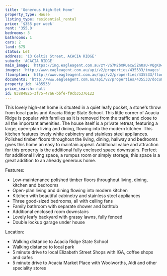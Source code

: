 ```yaml
---
title: 'Generous High-Set Home'
property_type: House
listing_type: residential_rental
price: '$355 per week'
rent: '355.0'
bedrooms: 3
bathrooms: 1
cars: 2
land: 675
status: Let
address: '13 Celtis Street, ACACIA RIDGE'
suburb: 'ACACIA RIDGE'
main_image: 'https://img.eagleagent.com.au/zY-VG7M2bXRUexw5Zn0aU-VQgK0=/1280x854/smart/https://s3-us-west-2.amazonaws.com/eagleagent-orig/images/6825326/424109998-image-M.jpg'
images: 'http://www.eagleagent.com.au/api/v2/properties/435533/images'
floorplans: 'http://www.eagleagent.com.au/api/v2/properties/435533/floorplans'
documents: 'http://www.eagleagent.com.au/api/v2/properties/435533/documents'
property_id: '435533'
price_search: null
id: 83884825-3f75-47a6-bbfe-f9cb35376122
---
```

This lovely high-set home is situated in a quiet leafy pocket, a stone's throw from local parks and Acacia Ridge State School. This little corner of Acacia Ridge is popular with families as it is removed from the traffic and close to all the important amenities. The house itself is a private retreat, featuring a large, open-plan living and dining, flowing into the modern kitchen. This kitchen features lovely white cabinetry and stainless steel appliances. Polished timber floors throughout the living, dining, hallway and bedrooms gives this home an easy to maintain appeal. Additional value and attraction for this property is the additional fully enclosed space downstairs. Perfect for additional living space, a rumpus room or simply storage, this space is a great addition to an already generous home.


Features:

*  Low-maintenance polished timber floors throughout living, dining, kitchen and bedrooms
*  Open-plan living and dining flowing into modern kitchen
*  Kitchen with beautiful cabinetry and stainless steel appliances
*  Three good-sized bedrooms, all with ceiling fans
*  Family bathroom with separate shower and bathtub
*  Additional enclosed room downstairs
*  Lovely leafy backyard with grassy lawns, fully fenced
*  Double lockup garage under house

Location:

*  Walking distance to Acacia Ridge State School
*  Walking distance to local park
*  5 minute drive to local Elizabeth Street Shops with IGA, coffee shops and cafes
*  5 minute drive to Acacia Market Place with Woolworths, Aldi and other speciality stores